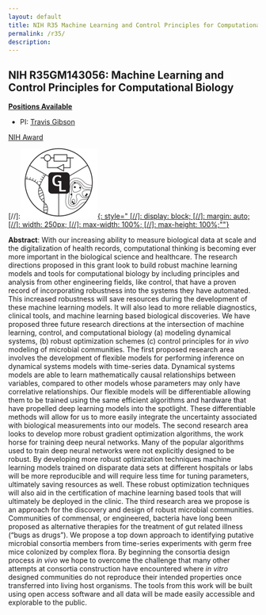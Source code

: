 ```yaml
---
layout: default
title: NIH R35 Machine Learning and Control Principles for Computational Biology
permalink: /r35/
description:
---
```



## NIH R35GM143056: Machine Learning and Control Principles for Computational Biology


**[Positions Available](/positions/)**

- PI: [Travis Gibson](https://gibsonlab.io)

[<i class="fa fa-external-link"></i> NIH Award ](https://reporter.nih.gov/search/SOPSjz_qE0aACYkIczEC2Q/project-details/10276879)

[//]:[![The rules of microbiota colonization of the mammalian gut](/image/gibson_lab_logo_bw_outlined_cropped_html.svg){: style="
[//]:    display: block;
[//]:   margin: auto;
[//]:    width: 250px;
[//]:    max-width: 100%;
[//]:    max-height: 100%;""}](/)

**Abstract**: With our increasing ability to measure biological data at scale and the digitalization of health records, computational thinking is becoming ever more important in the biological science and healthcare. The research directions proposed in this grant look to build robust machine learning models and tools for computational biology by including principles and analysis from other engineering fields, like control, that have a proven record of incorporating robustness into the systems they have automated. This increased robustness will save resources during the development of these machine learning models. It will also lead to more reliable diagnostics, clinical tools, and machine learning based biological discoveries. We have proposed three future research directions at the intersection of machine learning, control, and computational biology (a) modeling dynamical systems, (b) robust optimization schemes (c) control principles for *in vivo* modeling of microbial communities. The first proposed research area involves the development of flexible models for performing inference on dynamical systems models with time-series data. Dynamical systems models are able to learn mathematically causal relationships between variables, compared to other models whose parameters may only have correlative relationships. Our flexible models will be differentiable allowing them to be trained using the same efficient algorithms and hardware that have propelled deep learning models into the spotlight. These differentiable methods will allow for us to more easily integrate the uncertainty associated with biological measurements into our models. The second research area looks to develop more robust gradient optimization algorithms, the work horse for training deep neural networks. Many of the popular algorithms used to train deep neural networks were not explicitly designed to be robust. By developing more robust optimization techniques machine learning models trained on disparate data sets at different hospitals or labs will be more reproducible and will require less time for tuning parameters, ultimately saving resources as well. These robust optimization techniques will also aid in the certification of machine learning based tools that will ultimately be deployed in the clinic. The third research area we propose is an approach for the discovery and design of robust microbial communities. Communities of commensal, or engineered, bacteria have long been proposed as alternative therapies for the treatment of gut related illness (“bugs as drugs”). We propose a top down approach to identifying putative microbial consortia members from time-series experiments with germ free mice colonized by complex flora. By beginning the consortia design process *in vivo* we hope to overcome the challenge that many other attempts at consortia construction have encountered where *in vitro* designed communities do not reproduce their intended properties once transferred into living host organisms. The tools from this work will be built using open access software and all data will be made easily accessible and explorable to the public.
